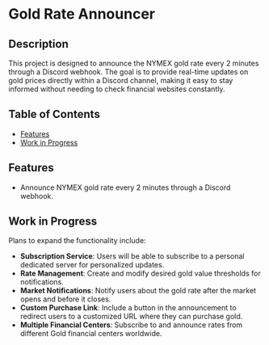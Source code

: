 # Gold Rate Announcer

## Description

This project is designed to announce the NYMEX gold rate every 2 minutes through a Discord webhook. The goal is to provide real-time updates on gold prices directly within a Discord channel, making it easy to stay informed without needing to check financial websites constantly.

## Table of Contents

- [Features](#features)
- [Work in Progress](#work-in-progress)

## Features

- Announce NYMEX gold rate every 2 minutes through a Discord webhook.

## Work in Progress

Plans to expand the functionality include:

- **Subscription Service**: Users will be able to subscribe to a personal dedicated server for personalized updates.
- **Rate Management**: Create and modify desired gold value thresholds for notifications.
- **Market Notifications**: Notify users about the gold rate after the market opens and before it closes.
- **Custom Purchase Link**: Include a button in the announcement to redirect users to a customized URL where they can purchase gold.
- **Multiple Financial Centers**: Subscribe to and announce rates from different Gold financial centers worldwide.
